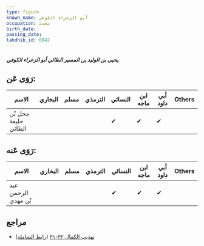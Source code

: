 ```yaml
---
type: figure
known_name: أبو الزعراء الكوفي
occupation: محدث
birth_date:
passing_date:
tahdhib_id: 6942
---
```

##### يحيى بن الوليد بن المسير الطائي أبو الزعراء الكوفي

## رَوَى عَن:
| الاسم                | البخاري | مسلم | الترمذي | النسائي | ابن ماجه | أبي داود | Others |
| -------------------- | ------- | ---- | ------- | ------- | -------- | -------- | ------ |
| محل بْن خليفة الطائي |         |      |         | ✔       | ✔        | ✔        |        |
## رَوَى عَنه:
| الاسم               | البخاري | مسلم | الترمذي | النسائي | ابن ماجه | أبي داود | Others |
| ------------------- | ------- | ---- | ------- | ------- | -------- | -------- | ------ |
| عبد الرحمن بْن مهدي |         |      |         | ✔       | ✔        | ✔        |        |
## مراجع
- [تهذيب الكمال ٣٢-٣١](obsidian://open?vault=Tahdhib-al-Kamal&file=Figures/٦٩٤٢-يحيى%20بن%20الوليد%20بن%20المسير%20الطائي%20أبو%20الزعراء%20الكوفي) ([رابط الشاملة](https://shamela.ws/book/3722/17145))